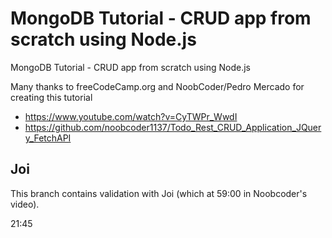 # MongoDB Tutorial - CRUD app from scratch using Node.js

MongoDB Tutorial - CRUD app from scratch using Node.js

Many thanks to freeCodeCamp.org and NoobCoder/Pedro Mercado for creating this tutorial

- https://www.youtube.com/watch?v=CyTWPr_WwdI
- https://github.com/noobcoder1137/Todo_Rest_CRUD_Application_JQuery_FetchAPI

## Joi

This branch contains validation with Joi (which at 59:00 in Noobcoder's video).

21:45
